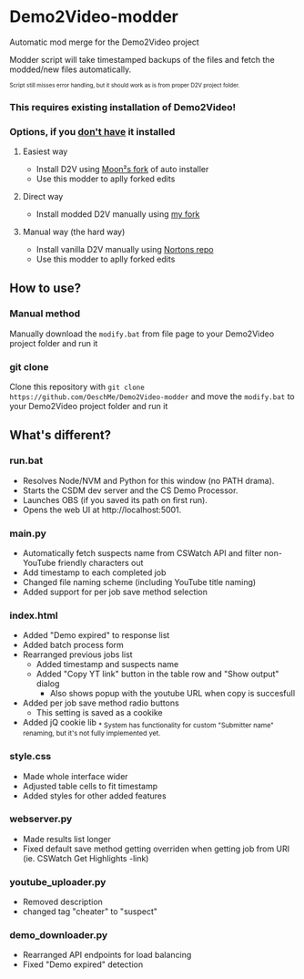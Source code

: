 # Demo2Video-modder
Automatic mod merge for the Demo2Video project

Modder script will take timestamped backups of the files and fetch the modded/new files automatically.

<sup><sub>Script still misses error handling, but it should work as is from proper D2V project folder.</sub></sup>

### This requires existing installation of Demo2Video!
### Options, if you <ins>don't have</ins> it installed
1. Easiest way
   * Install D2V using [Moon²s fork](https://github.com/m0onmo0n/Demo2Video-Installer) of auto installer
   * Use this modder to aplly forked edits

2. Direct way
   * Install modded D2V manually using [my fork](https://github.com/OeschMe/Demo2Video-oeschme)

3. Manual way (the hard way)
   * Install vanilla D2V manually using [Nortons repo](https://github.com/norton62/Demo2Video)
   * Use this modder to aplly forked edits


## How to use?
### Manual method
Manually download the `modify.bat` from file page to your Demo2Video project folder and run it

### git clone
Clone this repository with `git clone https://github.com/OeschMe/Demo2Video-modder` and move the `modify.bat` to your Demo2Video project folder and run it

## What's different?

### run.bat
* Resolves Node/NVM and Python for this window (no PATH drama).
* Starts the CSDM dev server and the CS Demo Processor.
* Launches OBS (if you saved its path on first run).
* Opens the web UI at http://localhost:5001.

### main.py
* Automatically fetch suspects name from CSWatch API and filter non-YouTube friendly characters out
* Add timestamp to each completed job
* Changed file naming scheme (including YouTube title naming)
* Added support for per job save method selection


### index.html
* Added "Demo expired" to response list
* Added batch process form
* Rearranged previous jobs list
  * Added timestamp and suspects name
  * Added "Copy YT link" button in the table row and "Show output" dialog
    * Also shows popup with the youtube URL when copy is succesfull
* Added per job save method radio buttons
  * This setting is saved as a cookike
* Added jQ cookie lib
<sub>* System has functionality for custom "Submitter name" renaming, but it's not fully implemented yet.</sub>


### style.css
* Made whole interface wider
* Adjusted table cells to fit timestamp
* Added styles for other added features

### webserver.py
* Made results list longer
* Fixed default save method getting overriden when getting job from URI (ie. CSWatch Get Highlights -link)

### youtube_uploader.py
* Removed description
* changed tag "cheater" to "suspect"

### demo_downloader.py
* Rearranged API endpoints for load balancing
* Fixed "Demo expired" detection
